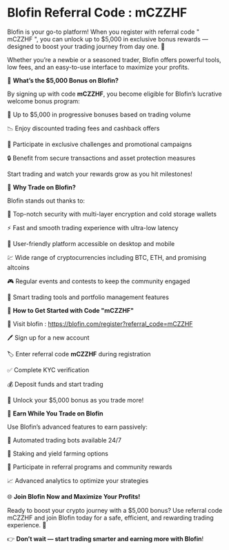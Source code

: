 # Blofin Referral Code : mCZZHF

Blofin is your go-to platform! When you register with referral code " mCZZHF ", you can unlock up to $5,000 in exclusive bonus rewards — designed to boost your trading journey from day one. 🎉

Whether you’re a newbie or a seasoned trader, Blofin offers powerful tools, low fees, and an easy-to-use interface to maximize your profits.

🎁 **What’s the $5,000 Bonus on Blofin?**

By signing up with code **mCZZHF**, you become eligible for Blofin’s lucrative welcome bonus program:

💸 Up to $5,000 in progressive bonuses based on trading volume

📉 Enjoy discounted trading fees and cashback offers

🎯 Participate in exclusive challenges and promotional campaigns

🔒 Benefit from secure transactions and asset protection measures

Start trading and watch your rewards grow as you hit milestones!

🌟 **Why Trade on Blofin?**

Blofin stands out thanks to:

🔐 Top-notch security with multi-layer encryption and cold storage wallets

⚡ Fast and smooth trading experience with ultra-low latency

📱 User-friendly platform accessible on desktop and mobile

💹 Wide range of cryptocurrencies including BTC, ETH, and promising altcoins

🎮 Regular events and contests to keep the community engaged

🤖 Smart trading tools and portfolio management features

📝 **How to Get Started with Code "mCZZHF"**

🔗 Visit blofin : https://blofin.com/register?referral_code=mCZZHF

🖊️ Sign up for a new account

🏷️ Enter referral code **mCZZHF** during registration

✅ Complete KYC verification

💰 Deposit funds and start trading

🎉 Unlock your $5,000 bonus as you trade more!

🔄 **Earn While You Trade on Blofin**

Use Blofin’s advanced features to earn passively:

🔄 Automated trading bots available 24/7

💸 Staking and yield farming options

🎯 Participate in referral programs and community rewards

📈 Advanced analytics to optimize your strategies

🌐 **Join Blofin Now and Maximize Your Profits!**

Ready to boost your crypto journey with a $5,000 bonus? Use referral code mCZZHF and join Blofin today for a safe, efficient, and rewarding trading experience. 🚀

👉 **Don’t wait — start trading smarter and earning more with Blofin**!
